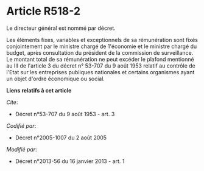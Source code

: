 # Article R518-2

Le directeur général est nommé par décret. 

Les éléments fixes, variables et exceptionnels de sa rémunération sont fixés conjointement par le ministre chargé de
1'économie et le ministre chargé du budget, après consultation du président de la commission de surveillance. Le montant
total de sa rémunération ne peut excéder le plafond mentionné au III de l'article 3 du décret n° 53-707 du 9 août 1953
relatif au contrôle de l'Etat sur les entreprises publiques nationales et certains organismes ayant un objet d'ordre
économique ou social.

**Liens relatifs à cet article**

_Cite_:

  - Décret n°53-707 du 9 août 1953 - art. 3

_Codifié par_:

  - Décret n°2005-1007 du 2 août 2005

_Modifié par_:

  - Décret n°2013-56 du 16 janvier 2013 - art. 1
